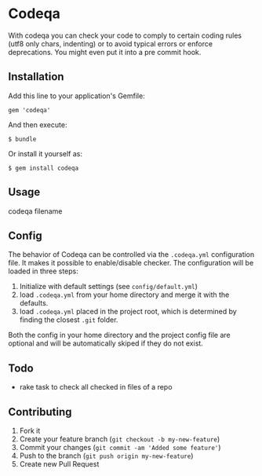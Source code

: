 # Codeqa

With codeqa you can check your code to comply to certain coding rules (utf8 only chars, indenting) or to avoid typical errors or
enforce deprecations. You might even put it into a pre commit hook.

## Installation

Add this line to your application's Gemfile:

    gem 'codeqa'

And then execute:

    $ bundle

Or install it yourself as:

    $ gem install codeqa

## Usage

codeqa filename


## Config

The behavior of Codeqa can be controlled via the `.codeqa.yml` configuration
file. It makes it possible to enable/disable checker.
The configuration will be loaded in three steps:

1. Initialize with default settings (see `config/default.yml`)
2. load `.codeqa.yml` from your home directory and merge it with the defaults.
3. load `.codeqa.yml` placed in the project root, which is determined by finding
  the closest `.git` folder.

Both the config in your home directory and the project config file are optional
and will be automatically skiped if they do not exist.


## Todo

* rake task to check all checked in files of a repo

## Contributing

1. Fork it
2. Create your feature branch (`git checkout -b my-new-feature`)
3. Commit your changes (`git commit -am 'Added some feature'`)
4. Push to the branch (`git push origin my-new-feature`)
5. Create new Pull Request
